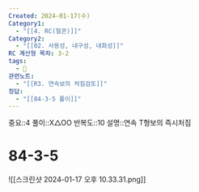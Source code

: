 ```yaml
---
Created: 2024-01-17(수)
Category1:
  - "[[4. RC(철콘)]]"
Category2:
  - "[[02. 사용성, 내구성, 내화성]]"
RC 계산형 목차: 3-2
tags:
  - 🧮
관련노트:
  - "[[R3. 연속보의 처짐검토]]"
정답:
  - "[[84-3-5 풀이]]"
---
```

중요::4
풀이::X△OO
반복도::10
설명::연속 T형보의 즉시처짐

#  84-3-5

![[스크린샷 2024-01-17 오후 10.33.31.png]]